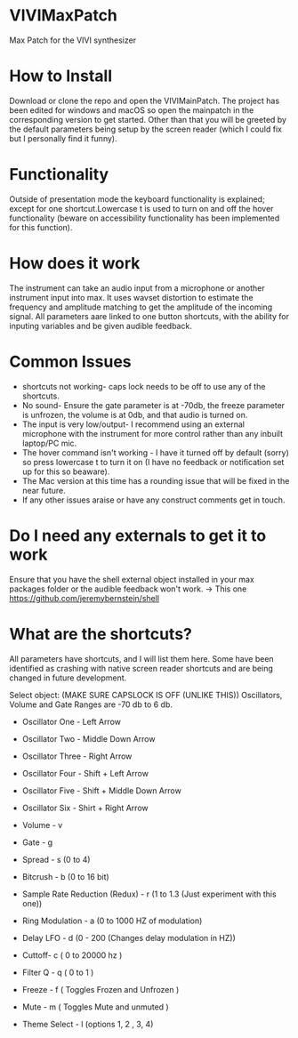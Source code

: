 # VIVIMaxPatch
Max Patch for the VIVI synthesizer

# How to Install
Download or clone the repo and open the VIVIMainPatch. The project has been edited for windows and macOS so open the mainpatch in the corresponding version to get started. Other than that you will be greeted by the default parameters being setup by the screen reader (which I could fix but I personally find it funny).

# Functionality
Outside of presentation mode the keyboard functionality is explained; except for one shortcut.Lowercase t is used to turn on and off the hover functionality (beware on accessibility functionality has been implemented for this function). 

# How does it work
The instrument can take an audio input from a microphone or another instrument input into max. It uses wavset distortion to estimate the frequency and amplitude matching to get the amplitude of the incoming signal. All parameters aare linked to one button shortcuts, with the ability for inputing variables and be given 
audible feedback. 

# Common Issues
* shortcuts not working- caps lock needs to be off to use any of the shortcuts.
* No sound- Ensure the gate parameter is at -70db, the freeze parameter is unfrozen, the volume is at 0db, and that audio is turned on.
* The input is very low/output- I recommend using an external microphone with the instrument for more control rather than any inbuilt laptop/PC mic.
* The hover command isn't working - I have it turned off by default (sorry) so press lowercase t to turn it on (I have no feedback or notification set up for this so beaware).
* The Mac version at this time has a rounding issue that will be fixed in the near future.
* If any other issues araise or have any construct comments get in touch.

# Do I need any externals to get it to work
Ensure that you have the shell external object installed in your max packages folder or the audible feedback won't work.
-> This one https://github.com/jeremybernstein/shell

# What are the shortcuts?
All parameters have shortcuts, and I will list them here. Some have been identified as crashing with native screen reader shortcuts and are being changed in future development.

Select object: (MAKE SURE CAPSLOCK IS OFF (UNLIKE THIS))
Oscillators, Volume and Gate Ranges are -70 db to 6 db.
* Oscillator One - Left Arrow
* Oscillator Two - Middle Down Arrow
* Oscillator Three - Right Arrow
* Oscillator Four - Shift + Left Arrow
* Oscillator Five - Shift + Middle Down Arrow
* Oscillator Six - Shirt + Right Arrow
* Volume - v
* Gate - g

* Spread - s (0 to 4)
* Bitcrush - b (0 to 16 bit)
* Sample Rate Reduction (Redux) - r (1 to 1.3 (Just experiment with this one))
* Ring Modulation - a (0 to 1000 HZ of modulation)
* Delay LFO - d (0 - 200 (Changes delay modulation in HZ))
* Cuttoff- c ( 0 to 20000 hz )
* Filter Q - q ( 0 to 1 )
* Freeze - f ( Toggles Frozen and Unfrozen )
* Mute - m ( Toggles Mute and unmuted )
* Theme Select - l (options 1, 2 , 3, 4)

